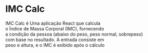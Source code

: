 # IMC Calc

<div>
 <p>IMC Calc é Uma aplicação React que calcula<br> o Índice de Massa Corporal (IMC), fornecendo<br> a condição da pessoa (abaixo do peso, peso normal, sobrepeso)<br> com base no resultado. A entrada consiste em<br> peso e altura, e o IMC é exibido após o cálculo</p>
</div>

 
